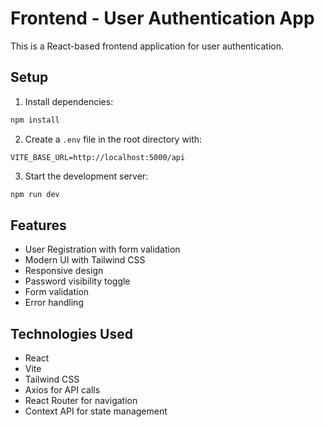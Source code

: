 # Frontend - User Authentication App

This is a React-based frontend application for user authentication.

## Setup

1. Install dependencies:
```bash
npm install
```

2. Create a `.env` file in the root directory with:
```
VITE_BASE_URL=http://localhost:5000/api
```

3. Start the development server:
```bash
npm run dev
```

## Features
- User Registration with form validation
- Modern UI with Tailwind CSS
- Responsive design
- Password visibility toggle
- Form validation
- Error handling

## Technologies Used
- React
- Vite
- Tailwind CSS
- Axios for API calls
- React Router for navigation
- Context API for state management
